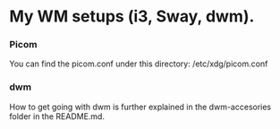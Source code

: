# My WM setups (i3, Sway, dwm). 

### Picom
You can find the picom.conf under this directory: /etc/xdg/picom.conf

### dwm
How to get going with dwm is further explained in the dwm-accesories folder in the README.md.

